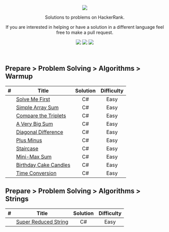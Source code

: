 <p align="center">
	<a href="https://www.hackerrank.com/profile/enesozmus"><img src="https://cloud.githubusercontent.com/assets/19765741/25342064/d17a563c-28d8-11e7-83fc-763d4ab4820a.jpg" ></a>
</p>
<p align="center">
    Solutions to problems on HackerRank.
</p>
<p align="center">
	If you are interested in helping or have a solution in a different language feel free to make a pull request.
</p>
<p align="center">
	<img src="https://img.shields.io/badge/Problems%20Solved-11-brightgreen.svg">
	<img src="https://img.shields.io/badge/Language-CSharp-orange.svg">
	<img src="https://img.shields.io/badge/Latest%20Update-19/04/2024-brightgreen.svg">
</p>
<br/>

## Prepare > Problem Solving > Algorithms > Warmup
| # | Title             | Solution  | Difficulty
-----|-------------------|:---------:|:-----------------------------:
|   | [Solve Me First](./SolveMeFirst)|C#|Easy|
|   | [Simple Array Sum](./SimpleArraySum)|C#|Easy|
|   | [Compare the Triplets](./CompareTheTriplets)|C#|Easy|
|   | [A Very Big Sum](./AVeryBigSum)|C#|Easy|
|   | [Diagonal Difference](./DiagonalDifference)|C#|Easy|
|   | [Plus Minus](./PlusMinus)|C#|Easy|
|   | [Staircase](./Staircase)|C#|Easy|
|   | [Mini-Max Sum](./MiniMaxSum)|C#|Easy|
|   | [Birthday Cake Candles](./BirthdayCakeCandles)|C#|Easy|
|   | [Time Conversion](./TimeConversion)|C#|Easy|

## Prepare > Problem Solving > Algorithms > Strings
| # | Title             | Solution  | Difficulty
-----|-------------------|:---------:|:-----------------------------:
|   | [Super Reduced String](./SuperReducedString)|C#|Easy|